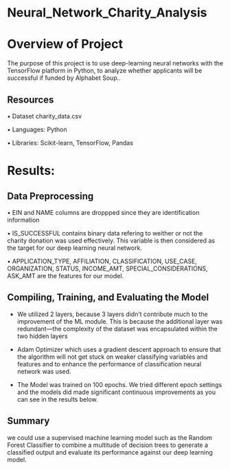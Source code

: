 # Neural_Network_Charity_Analysis

# Overview of Project

The purpose of this project is to use deep-learning neural networks with the TensorFlow platform in Python, to analyze  whether applicants will be successful if funded by Alphabet Soup..

## Resources

• Dataset charity_data.csv

• Languages: Python

• Libraries: Scikit-learn, TensorFlow, Pandas

# Results:

## Data Preprocessing

• EIN and NAME columns are droppped since they are identification information

• IS_SUCCESSFUL contains binary data refering to weither or not the charity donation was used effectively. This variable is then considered as the target for our deep learning neural network.

• APPLICATION_TYPE, AFFILIATION, CLASSIFICATION, USE_CASE, ORGANIZATION, STATUS, INCOME_AMT, SPECIAL_CONSIDERATIONS, ASK_AMT are the features for our model.

## Compiling, Training, and Evaluating the Model

- We utilized 2 layers, because 3 layers didn’t contribute much to the improvement of the ML module. This is because the additional layer was redundant—the complexity of the dataset was encapsulated within the two hidden layers

- Adam Optimizer which uses a gradient descent approach to ensure that the algorithm will not get stuck on weaker classifying variables and features and to enhance the performance of classification neural network was used.

- The Model was trained on 100 epochs. We tried different epoch settings and the models did made significant continuous improvements as you can see in the results below.

## Summary

we could use a supervised machine learning model such as the Random Forest Classifier to combine a multitude of decision trees to generate a classified output and evaluate its performance against our deep learning model.

